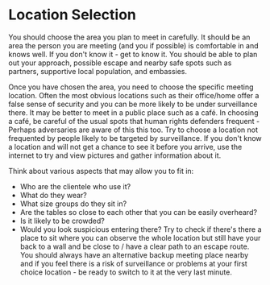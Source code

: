 [Title]: # (Location Selection)
[Difficulty]: # (Beginner)
[Order]: # (1)

# Location Selection

You should choose the area you plan to meet in carefully. It should be an area the person you are meeting (and you if possible) is comfortable in and knows well. If you don't know it - get to know it. You should be able to plan out your approach, possible escape and nearby safe spots such as partners, supportive local population, and embassies.

Once you have chosen the area, you need to choose the specific meeting location. Often the most obvious locations such as their office/home offer a false sense of security and you can be more likely to be under surveillance there. It may be better to meet in a public place such as a café. In choosing a café, be careful of the usual spots that human rights defenders frequent - Perhaps adversaries are aware of this this too. Try to choose a location not frequented by people likely to be targeted by surveillance. If you don't know a location and will not get a chance to see it before you arrive, use the internet to try and view pictures and gather information about it.

Think about various aspects that may allow you to fit in:

*   Who are the clientele who use it?
*   What do they wear?
*   What size groups do they sit in?
*   Are the tables so close to each other that you can be easily overheard?
*   Is it likely to be crowded?
*   Would you look suspicious entering there?
Try to check if there's there a place to sit where you can observe the whole location but still have your back to a wall and be close to / have a clear path to an escape route. You should always have an alternative backup meeting place nearby and if you feel there is a risk of surveillance or problems at your first choice location - be ready to switch to it at the very last minute.